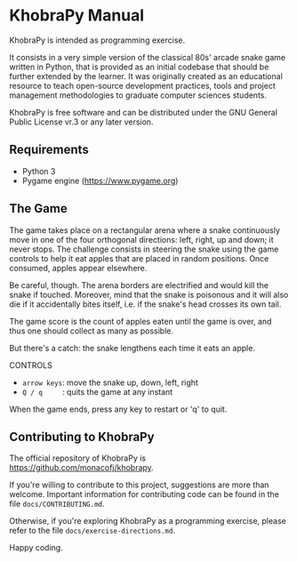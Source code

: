 
 KhobraPy Manual
 ==============================

 KhobraPy is intended as programming exercise.

 It consists in a very simple version of the classical 80s' arcade snake game
 written in Python, that is provided as an initial codebase  that should be 
 further extended by the learner. It was originally created as an educational
 resource to teach open-source development practices, tools and project
 management methodologies to graduate computer sciences students.

 KhobraPy is free software and can be distributed under the GNU General Public
 License vr.3 or any later version.

 Requirements
 ------------------------------

 * Python 3
 * Pygame engine (https://www.pygame.org)

 The Game
 ------------------------------

 The game takes place on a rectangular arena where a snake continuously
 move in one of the four orthogonal directions: left, right, up and down;
 it never  stops. The challenge consists in steering the snake using the game
 controls to help it eat apples that are placed in random positions. Once
 consumed, apples appear elsewhere.

 Be careful, though. The arena borders are electrified and would kill the snake
 if touched. Moreover, mind that the snake is poisonous and it will also die if 
 it accidentally bites itself, i.e. if the snake's head crosses its own tail.

 The game score is the count of apples eaten until the game is over, and thus
 one should collect as many as possible.

 But there's a catch: the snake lengthens each time it eats an apple.
 
 CONTROLS

 * `arrow keys`:  move the snake up, down, left, right
 * `Q / q     `:  quits the game at any instant

 When the game ends, press any key to restart or 'q' to quit.

 Contributing to KhobraPy
 ------------------------------

 The official repository of KhobraPy is https://github.com/monacofj/khobrapy.

 If you're willing to contribute to this project, suggestions are more than
 welcome.  Important information for contributing code can be found in the
 file `docs/CONTRIBUTING.md`. 

 Otherwise, if you're exploring KhobraPy as a programming exercise, please
 refer to the file `docs/exercise-directions.md`.
 
Happy coding.